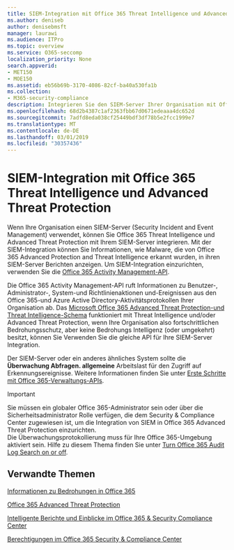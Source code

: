 ```yaml
---
title: SIEM-Integration mit Office 365 Threat Intelligence und Advanced Threat Protection
ms.author: deniseb
author: denisebmsft
manager: laurawi
ms.audience: ITPro
ms.topic: overview
ms.service: O365-seccomp
localization_priority: None
search.appverid:
- MET150
- MOE150
ms.assetid: eb56b69b-3170-4086-82cf-ba40a530fa1b
ms.collection:
- M365-security-compliance
description: Integrieren Sie den SIEM-Server Ihrer Organisation mit Office 365 Threat Intelligence und Advanced Threat Protection mit der Office 365 Activity Management-API.
ms.openlocfilehash: 68d2b4387c1af2363fbb67d0671edeaaa4dc652d
ms.sourcegitcommit: 7adfd8eda038cf25449bdf3df78b5e2fcc1999e7
ms.translationtype: MT
ms.contentlocale: de-DE
ms.lasthandoff: 03/01/2019
ms.locfileid: "30357436"
---
```

# <a name="siem-integration-with-office-365-threat-intelligence-and-advanced-threat-protection"></a>SIEM-Integration mit Office 365 Threat Intelligence und Advanced Threat Protection

Wenn Ihre Organisation einen SIEM-Server (Security Incident and Event Management) verwendet, können Sie Office 365 Threat Intelligence und Advanced Threat Protection mit Ihrem SIEM-Server integrieren. Mit der SIEM-Integration können Sie Informationen, wie Malware, die von Office 365 Advanced Protection and Threat Intelligence erkannt wurden, in ihren SIEM-Server Berichten anzeigen. Um SIEM-Integration einzurichten, verwenden Sie die [Office 365 Activity Management-API](https://docs.microsoft.com/office/office-365-management-api/office-365-management-activity-api-reference). 

Die Office 365 Activity Management-API ruft Informationen zu Benutzer-, Administrator-, System-und Richtlinienaktionen und-Ereignissen aus den Office 365-und Azure Active Directory-Aktivitätsprotokollen Ihrer Organisation ab. Das [Microsoft Office 365 Advanced Threat Protection-und Threat Intelligence-Schema](https://docs.microsoft.com/office/office-365-management-api/office-365-management-activity-api-schema#office-365-advanced-threat-protection-and-threat-intelligence-schema) funktioniert mit Threat Intelligence und/oder Advanced Threat Protection, wenn Ihre Organisation also fortschrittlichen Bedrohungsschutz, aber keine Bedrohungs Intelligenz (oder umgekehrt) besitzt, können Sie Verwenden Sie die gleiche API für Ihre SIEM-Server Integration. 

Der SIEM-Server oder ein anderes ähnliches System sollte die **Überwachung Abfragen. allgemeine** Arbeitslast für den Zugriff auf Erkennungsereignisse. Weitere Informationen finden Sie unter [Erste Schritte mit Office 365-Verwaltungs-APIs](https://docs.microsoft.com/office/office-365-management-api/get-started-with-office-365-management-apis). 

> [!IMPORTANT]
> Sie müssen ein globaler Office 365-Administrator sein oder über die Sicherheitsadministrator Rolle verfügen, die dem Security & Compliance Center zugewiesen ist, um die Integration von SIEM in Office 365 Advanced Threat Protection einzurichten.<br/>Die Überwachungsprotokollierung muss für Ihre Office 365-Umgebung aktiviert sein. Hilfe zu diesem Thema finden Sie unter [Turn Office 365 Audit Log Search on or off](turn-audit-log-search-on-or-off.md).

## <a name="related-topics"></a>Verwandte Themen

[Informationen zu Bedrohungen in Office 365](office-365-ti.md)

[Office 365 Advanced Threat Protection](office-365-atp.md)

[Intelligente Berichte und Einblicke im Office 365 &amp; Security Compliance Center](reports-and-insights-in-security-and-compliance.md)
  
[Berechtigungen im Office 365 Security &amp; Compliance Center](permissions-in-the-security-and-compliance-center.md)
  

